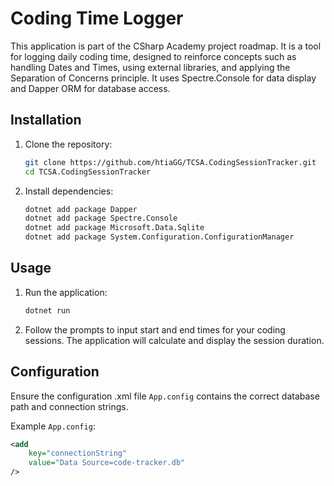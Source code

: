# Coding Time Logger

This application is part of the CSharp Academy project roadmap. It is a tool for logging daily coding time, designed to reinforce concepts such as handling Dates and Times, using external libraries, and applying the Separation of Concerns principle. It uses Spectre.Console for data display and Dapper ORM for database access.

## Installation

1. Clone the repository:

    ```sh
    git clone https://github.com/htiaGG/TCSA.CodingSessionTracker.git
    cd TCSA.CodingSessionTracker
    ```

2. Install dependencies:
    ```sh
    dotnet add package Dapper
    dotnet add package Spectre.Console
    dotnet add package Microsoft.Data.Sqlite
    dotnet add package System.Configuration.ConfigurationManager
    ```

## Usage

1. Run the application:

    ```sh
    dotnet run
    ```

2. Follow the prompts to input start and end times for your coding sessions. The application will calculate and display the session duration.

## Configuration

Ensure the configuration .xml file `App.config` contains the correct database path and connection strings.

Example `App.config`:

```xml
<add
    key="connectionString"
    value="Data Source=code-tracker.db"
/>
```
